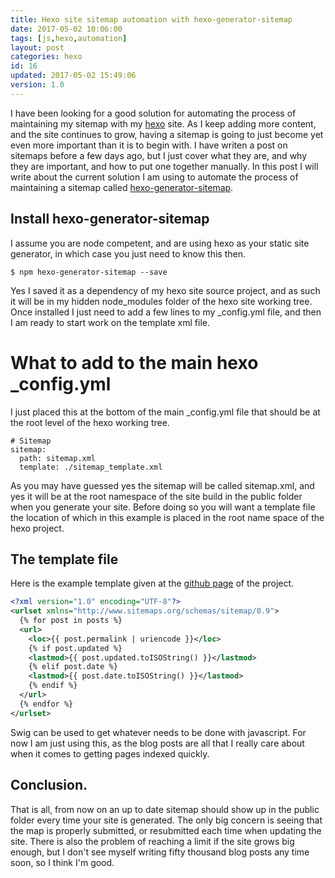 ```yaml
---
title: Hexo site sitemap automation with hexo-generator-sitemap
date: 2017-05-02 10:06:00
tags: [js,hexo,automation]
layout: post
categories: hexo
id: 16
updated: 2017-05-02 15:49:06
version: 1.0
---
```


I have been looking for a good solution for automating the process of maintaining my sitemap with my [hexo](https://hexo.io/) site. As I keep adding more content, and the site continues to grow, having a sitemap is going to just become yet even more important than it is to begin with. I have writen a post on sitemaps before a few days ago, but I just cover what they are, and why they are important, and how to put one together manually. In this post I will write about the current solution I am using to automate the process of maintaining a sitemap called [hexo-generator-sitemap](https://github.com/hexojs/hexo-generator-sitemap).

<!-- more -->

## Install hexo-generator-sitemap

I assume you are node competent, and are using hexo as your static site generator, in which case you just need to know this then.

```
$ npm hexo-generator-sitemap --save
```

Yes I saved it as a dependency of my hexo site source project, and as such it will be in my hidden node_modules folder of the hexo site working tree. Once installed I just need to add a few lines to my _config.yml file, and then I am ready to start work on the template xml file.

# What to add to the main hexo _config.yml

I just placed this at the bottom of the main _config.yml file that should be at the root level of the hexo working tree.

```
# Sitemap
sitemap:
  path: sitemap.xml
  template: ./sitemap_template.xml
```

As you may have guessed yes the sitemap will be called sitemap.xml, and yes it will be at the root namespace of the site build in the public folder when you generate your site. Before doing so you will want a template file the location of which in this example is placed in the root name space of the hexo project.

## The template file

Here is the example template given at the [github page](https://github.com/hexojs/hexo-generator-sitemap/blob/master/sitemap.xml) of the project.

```xml
<?xml version="1.0" encoding="UTF-8"?>
<urlset xmlns="http://www.sitemaps.org/schemas/sitemap/0.9">
  {% for post in posts %}
  <url>
    <loc>{{ post.permalink | uriencode }}</loc>
    {% if post.updated %}
    <lastmod>{{ post.updated.toISOString() }}</lastmod>
    {% elif post.date %}
    <lastmod>{{ post.date.toISOString() }}</lastmod>
    {% endif %}
  </url>
  {% endfor %}
</urlset>
```

Swig can be used to get whatever needs to be done with javascript. For now I am just using this, as the blog posts are all that I really care about when it comes to getting pages indexed quickly.

## Conclusion.

That is all, from now on an up to date sitemap should show up in the public folder every time your site is generated. The only big concern is seeing that the map is properly submitted, or resubmitted each time when updating the site. There is also the problem of reaching a limit if the site grows big enough, but I don't see myself writing fifty thousand blog posts any time soon, so I think I'm good.